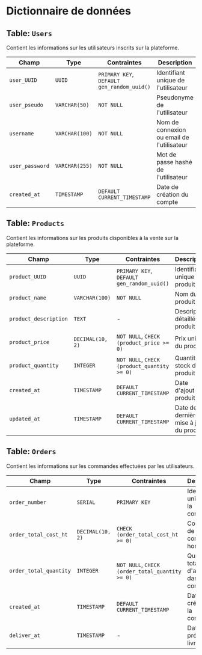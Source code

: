 # Dictionnaire de données

## Table: `Users`
Contient les informations sur les utilisateurs inscrits sur la plateforme.

| Champ          | Type              | Contraintes                                     | Description                                 |
|----------------|-------------------|-------------------------------------------------|---------------------------------------------|
| `user_UUID`    | `UUID`            | `PRIMARY KEY`, `DEFAULT gen_random_uuid()`      | Identifiant unique de l'utilisateur         |
| `user_pseudo`  | `VARCHAR(50)`     | `NOT NULL`                                      | Pseudonyme de l'utilisateur                 |
| `username`     | `VARCHAR(100)`    | `NOT NULL`                                      | Nom de connexion ou email de l'utilisateur  |
| `user_password`| `VARCHAR(255)`    | `NOT NULL`                                      | Mot de passe hashé de l'utilisateur         |
| `created_at`   | `TIMESTAMP`       | `DEFAULT CURRENT_TIMESTAMP`                     | Date de création du compte                  |

## Table: `Products`
Contient les informations sur les produits disponibles à la vente sur la plateforme.

| Champ               | Type              | Contraintes                                     | Description                                 |
|---------------------|-------------------|-------------------------------------------------|---------------------------------------------|
| `product_UUID`      | `UUID`            | `PRIMARY KEY`, `DEFAULT gen_random_uuid()`      | Identifiant unique du produit               |
| `product_name`      | `VARCHAR(100)`    | `NOT NULL`                                      | Nom du produit                              |
| `product_description`| `TEXT`           | -                                               | Description détaillée du produit            |
| `product_price`     | `DECIMAL(10, 2)`  | `NOT NULL`, `CHECK (product_price >= 0)`        | Prix unitaire du produit                    |
| `product_quantity`  | `INTEGER`         | `NOT NULL`, `CHECK (product_quantity >= 0)`     | Quantité en stock du produit                |
| `created_at`        | `TIMESTAMP`       | `DEFAULT CURRENT_TIMESTAMP`                     | Date d'ajout du produit                     |
| `updated_at`        | `TIMESTAMP`       | `DEFAULT CURRENT_TIMESTAMP`                     | Date de dernière mise à jour du produit     |

## Table: `Orders`
Contient les informations sur les commandes effectuées par les utilisateurs.

| Champ                | Type              | Contraintes                                     | Description                                 |
|----------------------|-------------------|-------------------------------------------------|---------------------------------------------|
| `order_number`       | `SERIAL`          | `PRIMARY KEY`                                   | Identifiant unique de la commande           |
| `order_total_cost_ht`| `DECIMAL(10, 2)`  | `CHECK (order_total_cost_ht >= 0)`              | Coût total de la commande hors taxe         |
| `order_total_quantity`| `INTEGER`        | `NOT NULL`, `CHECK (order_total_quantity >= 0)` | Quantité totale d'articles dans la commande |
| `created_at`         | `TIMESTAMP`       | `DEFAULT CURRENT_TIMESTAMP`                     | Date de création de la commande             |
| `deliver_at`         | `TIMESTAMP`       | -                                               | Date prévue de livraison                    |